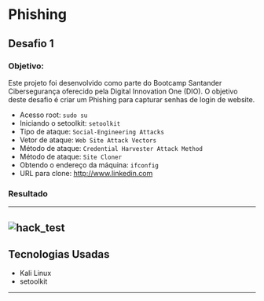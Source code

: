 <h1>Phishing</h1>

<h2>Desafio 1</h2>

<h3>Objetivo:</h3>
<p>Este projeto foi desenvolvido como parte do Bootcamp Santander Cibersegurança oferecido pela Digital Innovation One (DIO). 
O objetivo deste desafio é criar um Phishing para capturar senhas de login de website.</p>

- Acesso root: ``` sudo su ```
- Iniciando o setoolkit: ``` setoolkit ```
- Tipo de ataque: ``` Social-Engineering Attacks ```
- Vetor de ataque: ``` Web Site Attack Vectors ```
- Método de ataque: ```Credential Harvester Attack Method ```
- Método de ataque: ``` Site Cloner ```
- Obtendo o endereço da máquina: ``` ifconfig ```
- URL para clone: http://www.linkedin.com

<h3>Resultado</h3>

-------------------------------------------------------
![hack_test](https://github.com/user-attachments/assets/75f87455-48af-4f19-bbb8-2193f1999e8e)
-------------------------------------------------------


## Tecnologias Usadas

- Kali Linux
- setoolkit
-----------------------------------------------------------
